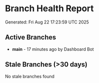 # Branch Health Report
Generated: Fri Aug 22 17:23:59 UTC 2025

## Active Branches
- **main** - 17 minutes ago by Dashboard Bot

## Stale Branches (>30 days)
No stale branches found
